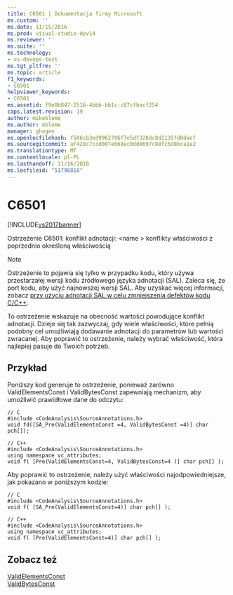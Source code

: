 ```yaml
---
title: C6501 | Dokumentacja firmy Microsoft
ms.custom: ''
ms.date: 11/15/2016
ms.prod: visual-studio-dev14
ms.reviewer: ''
ms.suite: ''
ms.technology:
- vs-devops-test
ms.tgt_pltfrm: ''
ms.topic: article
f1_keywords:
- C6501
helpviewer_keywords:
- C6501
ms.assetid: f9e8b847-2516-4bbb-bb1c-c87cfbacf254
caps.latest.revision: 19
author: mikeblome
ms.author: mblome
manager: ghogen
ms.openlocfilehash: f586cb3ed9962706f7e5df328dc8d1135fd0daef
ms.sourcegitcommit: af428c7ccd007e668ec0dd8697c88fc5d8bca1e2
ms.translationtype: MT
ms.contentlocale: pl-PL
ms.lasthandoff: 11/16/2018
ms.locfileid: "51798810"
---
```

# <a name="c6501"></a>C6501
[!INCLUDE[vs2017banner](../includes/vs2017banner.md)]

Ostrzeżenie C6501: konflikt adnotacji: \<name > konflikty właściwości z poprzednio określoną właściwością  
  
> [!NOTE]
>  Ostrzeżenie to pojawia się tylko w przypadku kodu, który używa przestarzałej wersji kodu źródłowego języka adnotacji (SAL). Zaleca się, że port kodu, aby użyć najnowszej wersji SAL. Aby uzyskać więcej informacji, zobacz [przy użyciu adnotacji SAL w celu zmniejszenia defektów kodu C/C++](../code-quality/using-sal-annotations-to-reduce-c-cpp-code-defects.md).  
  
 To ostrzeżenie wskazuje na obecność wartości powodujące konflikt adnotacji. Dzieje się tak zazwyczaj, gdy wiele właściwości, które pełnią podobny cel umożliwiają dodawanie adnotacji do parametrów lub wartości zwracanej. Aby poprawić to ostrzeżenie, należy wybrać właściwość, która najlepiej pasuje do Twoich potrzeb.  
  
## <a name="example"></a>Przykład  
 Poniższy kod generuje to ostrzeżenie, ponieważ zarówno ValidElementsConst i ValidBytesConst zapewniają mechanizm, aby umożliwić prawidłowe dane do odczytu:  
  
```  
// C  
#include <CodeAnalysis\SourceAnnotations.h>  
void fd([SA_Pre(ValidElementsConst =4, ValidBytesConst =4)] char pch[]);  
  
// C++  
#include <CodeAnalysis\SourceAnnotations.h>  
using namespace vc_attributes;  
void f( [Pre(ValidElementsConst=4, ValidBytesConst=4 )] char pch[] );  
```  
  
 Aby poprawić to ostrzeżenie, należy użyć właściwości najodpowiedniejsze, jak pokazano w poniższym kodzie:  
  
```  
// C  
#include <CodeAnalysis\SourceAnnotations.h>  
void f( [SA_Pre(ValidElementsConst=4)] char pch[] );  
  
// C++  
#include <CodeAnalysis\SourceAnnotations.h>  
using namespace vc_attributes;  
void f( [Pre(ValidElementsConst=4)] char pch[] );  
```  
  
## <a name="see-also"></a>Zobacz też  
 [ValidElementsConst](http://msdn.microsoft.com/en-us/15397f85-1f05-4488-8985-15b6e7eb7bad)   
 [ValidBytesConst](http://msdn.microsoft.com/en-us/e9594f1f-d86a-427f-a172-8898753f7696)



